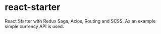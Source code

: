 # react-starter
React Starter with Redux Saga, Axios, Routing and SCSS.
As an example simple currency API is used. 
